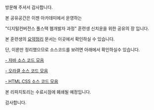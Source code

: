 방문해 주셔서 감사합니다.

본 공유공간은 이젠 아카데미에서 운영하는

"디지털컨버전스 풀스택 웹개발자 과정" 훈련생 신치윤을 위한 공유의 장 입니다.

본 훈련생의 [요약정리](https://github.com/Alipheese16th/webPro/tree/main/%EC%9A%94%EC%95%BD%EC%A0%95%EB%A6%AC) 
문서는 이곳에서 확인하실 수 있습니다.
  
단, 이론만 정리했으므로 소스코드를 보려면 아래에서 확인하실수 있습니다.
  
[- 자바 소스 코드 모음](https://github.com/Alipheese16th/webPro/tree/main/source/01_Java)

[- 오라클 소스 코드 모음](https://github.com/Alipheese16th/webPro/tree/main/source/02_DBMS)

[- HTML,CSS 소스 코드 모음](https://github.com/Alipheese16th/webPro/tree/main/source/03_HTML_CSS)



본 리파지토리는 수료시점에 폐쇄될 예정입니다.

감사합니다.
